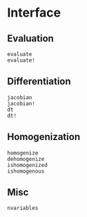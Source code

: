 # Interface

## Evaluation
```@docs
evaluate
evaluate!
```

## Differentiation
```@docs
jacobian
jacobian!
dt
dt!
```

## Homogenization
```@docs
homogenize
dehomogenize
ishomogenized
ishomogenous
```

## Misc
```@docs
nvariables
```
